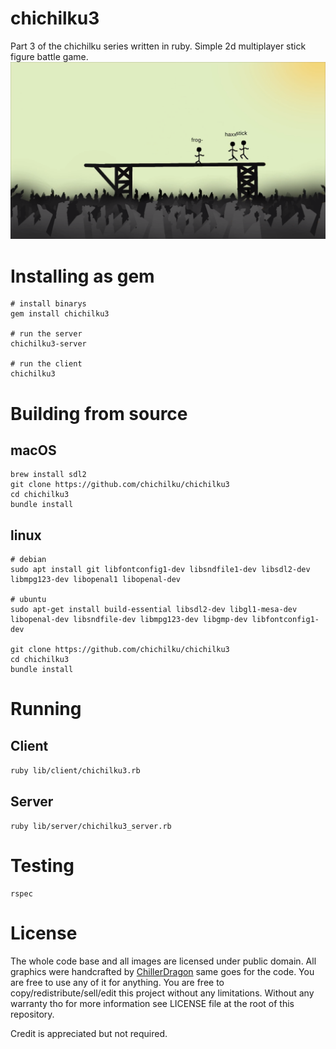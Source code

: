 # chichilku3
Part 3 of the chichilku series written in ruby.
Simple 2d multiplayer stick figure battle game.
![Demo Picture](screenshots/chichilku3.png)

# Installing as gem

```
# install binarys
gem install chichilku3

# run the server
chichilku3-server

# run the client
chichilku3
```

# Building from source

## macOS

```
brew install sdl2
git clone https://github.com/chichilku/chichilku3
cd chichilku3
bundle install
```

## linux

```
# debian
sudo apt install git libfontconfig1-dev libsndfile1-dev libsdl2-dev libmpg123-dev libopenal1 libopenal-dev

# ubuntu
sudo apt-get install build-essential libsdl2-dev libgl1-mesa-dev libopenal-dev libsndfile-dev libmpg123-dev libgmp-dev libfontconfig1-dev

git clone https://github.com/chichilku/chichilku3
cd chichilku3
bundle install
```

# Running

## Client

``ruby lib/client/chichilku3.rb``

## Server

``ruby lib/server/chichilku3_server.rb``

# Testing

```
rspec
```

# License

The whole code base and all images are licensed under public domain.
All graphics were handcrafted by [ChillerDragon](https://github.com/ChillerDragon) same goes for the code.
You are free to use any of it for anything. You are free to copy/redistribute/sell/edit this project without any limitations.
Without any warranty tho for more information see LICENSE file at the root of this repository.


Credit is appreciated but not required.
